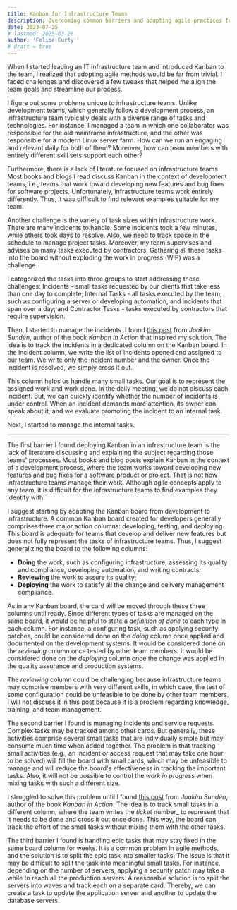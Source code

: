 ```yaml
---
title: Kanban for Infrastructure Teams
description: Overcoming common barriers and adapting agile practices for IT operations.
date: 2023-07-25
# lastmod: 2025-03-26
author: 'Felipe Curty'
# draft = true
---
```


When I started leading an IT infrastructure team and introduced Kanban to the
team, I realized that adopting agile methods would be far from trivial. I faced
challenges and discovered a few tweaks that helped me align the team goals and
streamline our process.

I figure out some problems unique to infrastructure teams. Unlike development
teams, which generally follow a development process, an infrastructure team
typically deals with a diverse range of tasks and technologies. For instance, I
managed a team in which one collaborator was responsible for the old mainframe
infrastructure, and the other was responsible for a modern Linux server farm.
How can we run an engaging and relevant daily for both of them? Moreover, how
can team members with entirely different skill sets support each other?

Furthermore, there is a lack of literature focused on infrastructure teams. Most
books and blogs I read discuss Kanban in the context of development teams, i.e.,
teams that work toward developing new features and bug fixes for software
projects. Unfortunately, infrastructure teams work entirely differently. Thus,
it was difficult to find relevant examples suitable for my team. 

Another challenge is the variety of task sizes within infrastructure work. There
are many incidents to handle. Some incidents took a few minutes, while others
took days to resolve. Also, we need to track space in the schedule to manage
project tasks. Moreover, my team supervises and advises on many tasks executed
by contractors. Gathering all these tasks into the board without exploding the
work in progress (WIP) was a challenge.

I categorized the tasks into three groups to start addressing these challenges:
Incidents - small tasks requested by our clients that take less than one day to
complete; Internal Tasks - all tasks executed by the team, such as configuring a
server or developing automation, and incidents that span over a day; and
Contractor Tasks - tasks executed by contractors that require supervision.

Then, I started to manage the incidents. I found [this post][small-task] from
_Joakim Sundén_, author of the book _Kanban in Action_ that inspired my
solution. The idea is to track the incidents in a dedicated column on the Kanban
board. In the incident column, we write the list of incidents opened and
assigned to our team. We write only the incident number and the owner. Once the
incident is resolved, we simply cross it out.

[small-task]:
    https://joakimsunden.com/one-way-of-handling-small-tasks-on-a-kanban-board

This column helps us handle many small tasks. Our goal is to represent the
assigned work and work done. In the daily meeting, we do not discuss each
incident. But, we can quickly identify whether the number of incidents is under
control. When an incident demands more attention, its owner can speak about it,
and we evaluate promoting the incident to an internal task.

Next, I started to manage the internal tasks.


---








The first barrier I found deploying Kanban in an infrastructure team is the lack
of literature discussing and explaining the subject regarding those teams'
processes. Most books and blog posts explain Kanban in the context of a
development process, where the team works toward developing new features and bug
fixes for a software product or project. That is not how infrastructure teams
manage their work. Although agile concepts apply to any team, it is difficult
for the infrastructure teams to find examples they identify with.

I suggest starting by adapting the Kanban board from development to
infrastructure. A common Kanban board created for developers generally comprises
three major action columns: developing, testing, and deploying. This board is
adequate for teams that develop and deliver new features but does not fully
represent the tasks of infrastructure teams. Thus, I suggest generalizing the
board to the following columns:

  - **Doing** the work, such as configuring infrastructure, assessing its
    quality and compliance, developing automation, and writing contracts;
  - **Reviewing** the work to assure its quality;
  - **Deploying** the work to satisfy all the change and delivery management
    compliance.

As in any Kanban board, the card will be moved through these three columns until
ready. Since different types of tasks are managed on the same board, it would be
helpful to state a _definition of done_ to each type in each column. For
instance, a configuring task, such as applying security patches, could be
considered done on the _doing_ column once applied and documented on the
development systems. It would be considered done on the _reviewing_ column once
tested by other team members. It would be considered done on the _deploying_
column once the change was applied in the quality assurance and production
systems.

The _reviewing_ column could be challenging because infrastructure teams may
comprise members with very different skills, in which case, the test of some
configuration could be unfeasible to be done by other team members. I will not
discuss it in this post because it is a problem regarding knowledge, training,
and team management.

The second barrier I found is managing incidents and service requests. Complex
tasks may be tracked among other cards. But generally, these activities comprise
several small tasks that are individually simple but may consume much time when
added together. The problem is that tracking small activities (e.g., an incident
or access request that may take one hour to be solved) will fill the board with
small cards, which may be unfeasible to manage and will reduce the board's
effectiveness in tracking the important tasks. Also, it will not be possible to
control the _work in progress_ when mixing tasks with such a different size.

I struggled to solve this problem until I found [this post][small-task] from
_Joakim Sundén_, author of the book _Kanban in Action_. The idea is to track
small tasks in a different column, where the team writes the _ticket_ number_ to
represent that it needs to be done and cross it out once done. This way, the
board can track the effort of the small tasks without mixing them with the other
tasks.

[small-task]: https://joakimsunden.com/one-way-of-handling-small-tasks-on-a-kanban-board

The third barrier I found is handling epic tasks that may stay fixed in the same
board column for weeks. It is a common problem in agile methods, and the
solution is to split the epic task into smaller tasks. The issue is that it may
be difficult to split the task into meaningful small tasks. For instance,
depending on the number of servers, applying a security patch may take a while
to reach all the production servers. A reasonable solution is to split the
servers into waves and track each on a separate card. Thereby, we can create a
task to update the application server and another to update the database
servers. 
